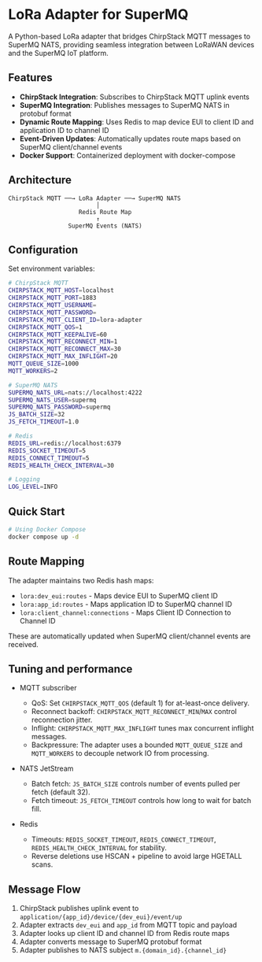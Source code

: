 # LoRa Adapter for SuperMQ

A Python-based LoRa adapter that bridges ChirpStack MQTT messages to SuperMQ NATS, providing seamless integration between LoRaWAN devices and the SuperMQ IoT platform.

## Features

- **ChirpStack Integration**: Subscribes to ChirpStack MQTT uplink events
- **SuperMQ Integration**: Publishes messages to SuperMQ NATS in protobuf format
- **Dynamic Route Mapping**: Uses Redis to map device EUI to client ID and application ID to channel ID
- **Event-Driven Updates**: Automatically updates route maps based on SuperMQ client/channel events
- **Docker Support**: Containerized deployment with docker-compose

## Architecture

```
ChirpStack MQTT ──→ LoRa Adapter ──→ SuperMQ NATS
                         │
                    Redis Route Map
                         ↑
                 SuperMQ Events (NATS)
```

## Configuration

Set environment variables:

```bash
# ChirpStack MQTT
CHIRPSTACK_MQTT_HOST=localhost
CHIRPSTACK_MQTT_PORT=1883
CHIRPSTACK_MQTT_USERNAME=
CHIRPSTACK_MQTT_PASSWORD=
CHIRPSTACK_MQTT_CLIENT_ID=lora-adapter
CHIRPSTACK_MQTT_QOS=1
CHIRPSTACK_MQTT_KEEPALIVE=60
CHIRPSTACK_MQTT_RECONNECT_MIN=1
CHIRPSTACK_MQTT_RECONNECT_MAX=30
CHIRPSTACK_MQTT_MAX_INFLIGHT=20
MQTT_QUEUE_SIZE=1000
MQTT_WORKERS=2

# SuperMQ NATS
SUPERMQ_NATS_URL=nats://localhost:4222
SUPERMQ_NATS_USER=supermq
SUPERMQ_NATS_PASSWORD=supermq
JS_BATCH_SIZE=32
JS_FETCH_TIMEOUT=1.0

# Redis
REDIS_URL=redis://localhost:6379
REDIS_SOCKET_TIMEOUT=5
REDIS_CONNECT_TIMEOUT=5
REDIS_HEALTH_CHECK_INTERVAL=30

# Logging
LOG_LEVEL=INFO
```

## Quick Start

```bash
# Using Docker Compose
docker compose up -d
```

## Route Mapping

The adapter maintains two Redis hash maps:
- `lora:dev_eui:routes` - Maps device EUI to SuperMQ client ID
- `lora:app_id:routes` - Maps application ID to SuperMQ channel ID
-  `lora:client_channel:connections` - Maps Client ID Connection  to Channel ID

These are automatically updated when SuperMQ client/channel events are received.

## Tuning and performance

- MQTT subscriber
     - QoS: Set `CHIRPSTACK_MQTT_QOS` (default 1) for at-least-once delivery.
     - Reconnect backoff: `CHIRPSTACK_MQTT_RECONNECT_MIN`/`MAX` control reconnection jitter.
     - Inflight: `CHIRPSTACK_MQTT_MAX_INFLIGHT` tunes max concurrent inflight messages.
     - Backpressure: The adapter uses a bounded `MQTT_QUEUE_SIZE` and `MQTT_WORKERS` to decouple network IO from processing.

- NATS JetStream
     - Batch fetch: `JS_BATCH_SIZE` controls number of events pulled per fetch (default 32).
     - Fetch timeout: `JS_FETCH_TIMEOUT` controls how long to wait for batch fill.

- Redis
     - Timeouts: `REDIS_SOCKET_TIMEOUT`, `REDIS_CONNECT_TIMEOUT`, `REDIS_HEALTH_CHECK_INTERVAL` for stability.
     - Reverse deletions use HSCAN + pipeline to avoid large HGETALL scans.

## Message Flow

1. ChirpStack publishes uplink event to `application/{app_id}/device/{dev_eui}/event/up`
2. Adapter extracts `dev_eui` and `app_id` from MQTT topic and payload
3. Adapter looks up client ID and channel ID from Redis route maps
4. Adapter converts message to SuperMQ protobuf format
5. Adapter publishes to NATS subject `m.{domain_id}.{channel_id}`